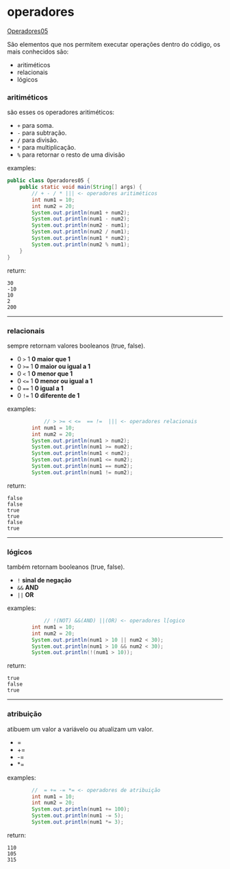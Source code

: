 # operadores

[Operadores05](../maratona-java/src/me/kevensouza/maratonajava/intro/Operadores05.java)

São elementos que nos permitem executar operações dentro do código, os mais conhecidos são:

- aritiméticos
- relacionais
- lógicos

### aritiméticos

são esses os operadores aritiméticos:

- `+` para soma.
- `-` para subtração.
- `/` para divisão.
- `*` para multiplicação.
- `%` para retornar o resto de uma divisão

examples:
```java
public class Operadores05 {
    public static void main(String[] args) {
        // + - / * ||| <- operadores aritiméticos
        int num1 = 10;
        int num2 = 20;
        System.out.println(num1 + num2);
        System.out.println(num1 - num2);
        System.out.println(num2 - num1);
        System.out.println(num2 / num1);
        System.out.println(num1 * num2);
        System.out.println(num2 % num1);
    }
}
```

return: 

```console
30
-10
10
2
200
```

----------

### relacionais

sempre retornam valores booleanos (true, false).

- 0 `>` 1 **0 maior que 1**
- 0 `>=` 1 **0 maior ou igual a 1**
- 0 `<` 1 **0 menor que 1**
- 0 `<=` 1 **0 menor ou igual a 1**
- 0 `==` 1 **0 igual a 1**
- 0 `!=` 1 **0 diferente de 1**

examples:
```java
            // > >= < <=  == !=  ||| <- operadores relacionais
        int num1 = 10;
        int num2 = 20;
        System.out.println(num1 > num2);
        System.out.println(num1 >= num2);
        System.out.println(num1 < num2);
        System.out.println(num1 <= num2);
        System.out.println(num1 == num2);
        System.out.println(num1 != num2);
```

return:
```console
false
false
true
true
false
true
```

----------

### lógicos

também retornam booleanos (true, false).

- `!` **sinal de negação**
- `&&` **AND**
- `||` **OR**

examples:
```java
            // !(NOT) &&(AND) ||(OR) <- operadores l[ogico
        int num1 = 10;
        int num2 = 20;
        System.out.println(num1 > 10 || num2 < 30);
        System.out.println(num1 > 10 && num2 < 30);
        System.out.println(!(num1 > 10));
```

return:
```console
true
false
true
```

----------

### atribuição

atibuem um valor a variávelo ou atualizam um valor.

- =
- +=
- -=
- *=

examples:
```java
        //  = += -= *= <- operadores de atribuição
        int num1 = 10;
        int num2 = 20;
        System.out.println(num1 += 100);
        System.out.println(num1 -= 5);
        System.out.println(num1 *= 3);
```

return:
```console
110
105
315
```